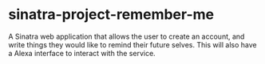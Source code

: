 # sinatra-project-remember-me
A Sinatra web application that allows the user to create an account, and write things they would like to remind their future selves. This will also have a Alexa interface to interact with the service.
